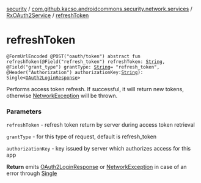 [security](../../index.md) / [com.github.kacso.androidcommons.security.network.services](../index.md) / [RxOAuth2Service](index.md) / [refreshToken](./refresh-token.md)

# refreshToken

`@FormUrlEncoded @POST("oauth/token") abstract fun refreshToken(@Field("refresh_token") refreshToken: `[`String`](https://kotlinlang.org/api/latest/jvm/stdlib/kotlin/-string/index.html)`, @Field("grant_type") grantType: `[`String`](https://kotlinlang.org/api/latest/jvm/stdlib/kotlin/-string/index.html)` = "refresh_token", @Header("Authorization") authorizationKey: `[`String`](https://kotlinlang.org/api/latest/jvm/stdlib/kotlin/-string/index.html)`): Single<`[`OAuth2LoginResponse`](../../com.github.kacso.androidcommons.security.network.models/-o-auth2-login-response/index.md)`>`

Performs access token refresh. If successful, it will return new tokens, otherwise
[NetworkException](#) will be thrown.

### Parameters

`refreshToken` - refresh token return by server during access token retrieval

`grantType` - for this type of request, default is refresh_token

`authorizationKey` - key issued by server which authorizes access for this app

**Return**
emits [OAuth2LoginResponse](../../com.github.kacso.androidcommons.security.network.models/-o-auth2-login-response/index.md) or [NetworkException](#) in case of an error through [Single](#)

